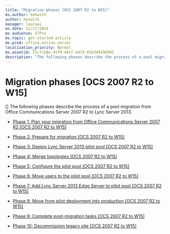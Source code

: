 ```yaml
---
title: "Migration phases [OCS 2007 R2 to W15]"
ms.author: kenwith
author: kenwith
manager: laurawi
ms.date: 11/17/2014
ms.audience: ITPro
ms.topic: get-started-article
ms.prod: office-online-server
localization_priority: Normal
ms.assetid: 71c7cb8e-45f8-441f-b433-03e3d9436992
description: "The following phases describe the process of a pool migration from Office Communications Server 2007 R2 to Lync Server 2013."
---
```


# Migration phases [OCS 2007 R2 to W15]
[]
The following phases describe the process of a pool migration from Office Communications Server 2007 R2 to Lync Server 2013. 
  
- [Phase 1: Plan your migration from Office Communications Server 2007 R2 [OCS 2007 R2 to W15]](phase-1-plan-your-migration-from-office-communications-server-2007-r2-ocs-2007-r.md)
    
- [Phase 2: Prepare for migration [OCS 2007 R2 to W15]](phase-2-prepare-for-migration-ocs-2007-r2-to-w15.md)
    
- [Phase 3: Deploy Lync Server 2013 pilot pool [OCS 2007 R2 to W15]](phase-3-deploy-lync-server-2013-pilot-pool-ocs-2007-r2-to-w15.md)
    
- [Phase 4: Merge topologies [OCS 2007 R2 to W15]](phase-4-merge-topologies-ocs-2007-r2-to-w15.md)
    
- [Phase 5: Configure the pilot pool [OCS 2007 R2 to W15]](phase-5-configure-the-pilot-pool-ocs-2007-r2-to-w15.md)
    
- [Phase 6: Move users to the pilot pool [OCS 2007 R2 to W15]](phase-6-move-users-to-the-pilot-pool-ocs-2007-r2-to-w15.md)
    
- [Phase 7: Add Lync Server 2013 Edge Server to pilot pool [OCS 2007 R2 to W15]](phase-7-add-lync-server-2013-edge-server-to-pilot-pool-ocs-2007-r2-to-w15.md)
    
- [Phase 8: Move from pilot deployment into production [OCS 2007 R2 to W15]](phase-8-move-from-pilot-deployment-into-production-ocs-2007-r2-to-w15.md)
    
- [Phase 9: Complete post-migration tasks [OCS 2007 R2 to W15]](phase-9-complete-post-migration-tasks-ocs-2007-r2-to-w15.md)
    
- [Phase 10: Decommission legacy site [OCS 2007 R2 to W15]](phase-10-decommission-legacy-site-ocs-2007-r2-to-w15.md)
    

